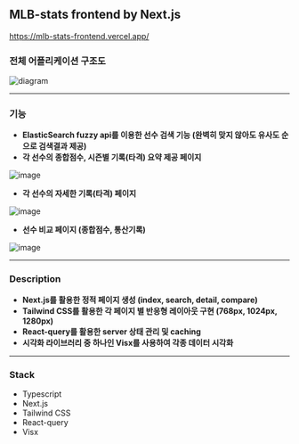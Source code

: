 ## MLB-stats frontend by Next.js

https://mlb-stats-frontend.vercel.app/


### 전체 어플리케이션 구조도

![diagram](https://user-images.githubusercontent.com/34852597/193076517-141717da-5656-41f7-adf1-b54768ecab72.png)

---

### 기능
- **ElasticSearch fuzzy api를 이용한 선수 검색 기능 (완벽히 맞지 않아도 유사도 순으로 검색결과 제공)**
- **각 선수의 종합점수, 시즌별 기록(타격) 요약 제공 페이지** 

![image](https://user-images.githubusercontent.com/34852597/193816475-9cb6e467-c4a0-4b3c-9bfa-4ad6eedd6a1b.png)

- **각 선수의 자세한 기록(타격) 페이지**

![image](https://user-images.githubusercontent.com/34852597/193813415-bb090221-6078-4ea0-aece-4bb4e3f1a70a.png)

- **선수 비교 페이지 (종합점수, 통산기록)** 

![image](https://user-images.githubusercontent.com/34852597/193813647-c8cbe3f1-3415-4445-9cd5-ef4ab23a9a6c.png)

---

### Description 
- **Next.js를 활용한 정적 페이지 생성 (index, search, detail, compare)**
- **Tailwind CSS를 활용한 각 페이지 별 반응형 레이아웃 구현 (768px, 1024px, 1280px)**
- **React-query를 활용한 server 상태 관리 및 caching**
- **시각화 라이브러리 중 하나인 Visx를 사용하여 각종 데이터 시각화**

---

### Stack
- Typescript
- Next.js
- Tailwind CSS
- React-query
- Visx
